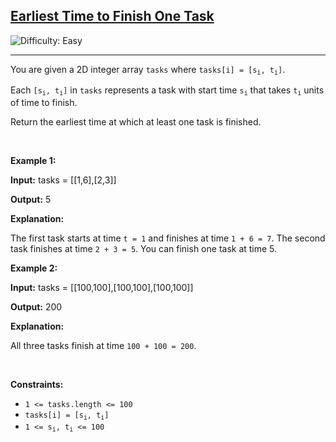 <h2><a href="https://leetcode.com/problems/earliest-time-to-finish-one-task">Earliest Time to Finish One Task</a></h2> <img src='https://img.shields.io/badge/Difficulty-Easy-brightgreen' alt='Difficulty: Easy' /><hr><p>You are given a 2D integer array <code>tasks</code> where <code>tasks[i] = [s<sub>i</sub>, t<sub>i</sub>]</code>.</p>

<p>Each <code>[s<sub>i</sub>, t<sub>i</sub>]</code> in <code>tasks</code> represents a task with start time <code>s<sub>i</sub></code> that takes <code>t<sub>i</sub></code> units of time to finish.</p>

<p>Return the earliest time at which at least one task is finished.</p>

<p>&nbsp;</p>
<p><strong class="example">Example 1:</strong></p>

<div class="example-block">
<p><strong>Input:</strong> <span class="example-io">tasks = [[1,6],[2,3]]</span></p>

<p><strong>Output:</strong> <span class="example-io">5</span></p>

<p><strong>Explanation:</strong></p>

<p>The first task starts at time <code>t = 1</code> and finishes at time <code>1 + 6 = 7</code>. The second task finishes at time <code>2 + 3 = 5</code>. You can finish one task at time 5.</p>
</div>

<p><strong class="example">Example 2:</strong></p>

<div class="example-block">
<p><strong>Input:</strong> <span class="example-io">tasks = [[100,100],[100,100],[100,100]]</span></p>

<p><strong>Output:</strong> <span class="example-io">200</span></p>

<p><strong>Explanation:</strong></p>

<p>All three tasks finish at time <code>100 + 100 = 200</code>.</p>
</div>

<p>&nbsp;</p>
<p><strong>Constraints:</strong></p>

<ul>
	<li><code>1 &lt;= tasks.length &lt;= 100</code></li>
	<li><code>tasks[i] = [s<sub>i</sub>, t<sub>i</sub>]</code></li>
	<li><code>1 &lt;= s<sub>i</sub>, t<sub>i</sub> &lt;= 100</code></li>
</ul>
